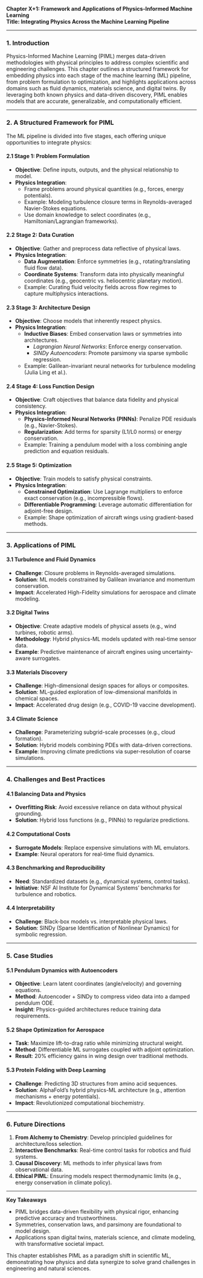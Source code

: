 **Chapter X+1: Framework and Applications of Physics-Informed Machine Learning**  
**Title: Integrating Physics Across the Machine Learning Pipeline**  

---

### 1. Introduction  
Physics-Informed Machine Learning (PIML) merges data-driven methodologies with physical principles to address complex scientific and engineering challenges. This chapter outlines a structured framework for embedding physics into each stage of the machine learning (ML) pipeline, from problem formulation to optimization, and highlights applications across domains such as fluid dynamics, materials science, and digital twins. By leveraging both known physics and data-driven discovery, PIML enables models that are accurate, generalizable, and computationally efficient.

---

### 2. A Structured Framework for PIML  
The ML pipeline is divided into five stages, each offering unique opportunities to integrate physics:  

#### **2.1 Stage 1: Problem Formulation**  
- **Objective**: Define inputs, outputs, and the physical relationship to model.  
- **Physics Integration**:  
  - Frame problems around physical quantities (e.g., forces, energy potentials).  
  - Example: Modeling turbulence closure terms in Reynolds-averaged Navier-Stokes equations.  
  - Use domain knowledge to select coordinates (e.g., Hamiltonian/Lagrangian frameworks).  

#### **2.2 Stage 2: Data Curation**  
- **Objective**: Gather and preprocess data reflective of physical laws.  
- **Physics Integration**:  
  - **Data Augmentation**: Enforce symmetries (e.g., rotating/translating fluid flow data).  
  - **Coordinate Systems**: Transform data into physically meaningful coordinates (e.g., geocentric vs. heliocentric planetary motion).  
  - Example: Curating fluid velocity fields across flow regimes to capture multiphysics interactions.  

#### **2.3 Stage 3: Architecture Design**  
- **Objective**: Choose models that inherently respect physics.  
- **Physics Integration**:  
  - **Inductive Biases**: Embed conservation laws or symmetries into architectures.  
    - *Lagrangian Neural Networks*: Enforce energy conservation.  
    - *SINDy Autoencoders*: Promote parsimony via sparse symbolic regression.  
  - Example: Galilean-invariant neural networks for turbulence modeling (Julia Ling et al.).  

#### **2.4 Stage 4: Loss Function Design**  
- **Objective**: Craft objectives that balance data fidelity and physical consistency.  
- **Physics Integration**:  
  - **Physics-Informed Neural Networks (PINNs)**: Penalize PDE residuals (e.g., Navier-Stokes).  
  - **Regularization**: Add terms for sparsity (L1/L0 norms) or energy conservation.  
  - Example: Training a pendulum model with a loss combining angle prediction and equation residuals.  

#### **2.5 Stage 5: Optimization**  
- **Objective**: Train models to satisfy physical constraints.  
- **Physics Integration**:  
  - **Constrained Optimization**: Use Lagrange multipliers to enforce exact conservation (e.g., incompressible flows).  
  - **Differentiable Programming**: Leverage automatic differentiation for adjoint-free design.  
  - Example: Shape optimization of aircraft wings using gradient-based methods.  

---

### 3. Applications of PIML  

#### **3.1 Turbulence and Fluid Dynamics**  
- **Challenge**: Closure problems in Reynolds-averaged simulations.  
- **Solution**: ML models constrained by Galilean invariance and momentum conservation.  
- **Impact**: Accelerated High-Fidelity simulations for aerospace and climate modeling.  

#### **3.2 Digital Twins**  
- **Objective**: Create adaptive models of physical assets (e.g., wind turbines, robotic arms).  
- **Methodology**: Hybrid physics-ML models updated with real-time sensor data.  
- **Example**: Predictive maintenance of aircraft engines using uncertainty-aware surrogates.  

#### **3.3 Materials Discovery**  
- **Challenge**: High-dimensional design spaces for alloys or composites.  
- **Solution**: ML-guided exploration of low-dimensional manifolds in chemical spaces.  
- **Impact**: Accelerated drug design (e.g., COVID-19 vaccine development).  

#### **3.4 Climate Science**  
- **Challenge**: Parameterizing subgrid-scale processes (e.g., cloud formation).  
- **Solution**: Hybrid models combining PDEs with data-driven corrections.  
- **Example**: Improving climate predictions via super-resolution of coarse simulations.  

---

### 4. Challenges and Best Practices  

#### **4.1 Balancing Data and Physics**  
- **Overfitting Risk**: Avoid excessive reliance on data without physical grounding.  
- **Solution**: Hybrid loss functions (e.g., PINNs) to regularize predictions.  

#### **4.2 Computational Costs**  
- **Surrogate Models**: Replace expensive simulations with ML emulators.  
- **Example**: Neural operators for real-time fluid dynamics.  

#### **4.3 Benchmarking and Reproducibility**  
- **Need**: Standardized datasets (e.g., dynamical systems, control tasks).  
- **Initiative**: NSF AI Institute for Dynamical Systems’ benchmarks for turbulence and robotics.  

#### **4.4 Interpretability**  
- **Challenge**: Black-box models vs. interpretable physical laws.  
- **Solution**: SINDy (Sparse Identification of Nonlinear Dynamics) for symbolic regression.  

---

### 5. Case Studies  

#### **5.1 Pendulum Dynamics with Autoencoders**  
- **Objective**: Learn latent coordinates (angle/velocity) and governing equations.  
- **Method**: Autoencoder + SINDy to compress video data into a damped pendulum ODE.  
- **Insight**: Physics-guided architectures reduce training data requirements.  

#### **5.2 Shape Optimization for Aerospace**  
- **Task**: Maximize lift-to-drag ratio while minimizing structural weight.  
- **Method**: Differentiable ML surrogates coupled with adjoint optimization.  
- **Result**: 20% efficiency gains in wing design over traditional methods.  

#### **5.3 Protein Folding with Deep Learning**  
- **Challenge**: Predicting 3D structures from amino acid sequences.  
- **Solution**: AlphaFold’s hybrid physics-ML architecture (e.g., attention mechanisms + energy potentials).  
- **Impact**: Revolutionized computational biochemistry.  

---

### 6. Future Directions  
1. **From Alchemy to Chemistry**: Develop principled guidelines for architecture/loss selection.  
2. **Interactive Benchmarks**: Real-time control tasks for robotics and fluid systems.  
3. **Causal Discovery**: ML methods to infer physical laws from observational data.  
4. **Ethical PIML**: Ensuring models respect thermodynamic limits (e.g., energy conservation in climate policy).  

---

**Key Takeaways**  
- PIML bridges data-driven flexibility with physical rigor, enhancing predictive accuracy and trustworthiness.  
- Symmetries, conservation laws, and parsimony are foundational to model design.  
- Applications span digital twins, materials science, and climate modeling, with transformative societal impact.  

This chapter establishes PIML as a paradigm shift in scientific ML, demonstrating how physics and data synergize to solve grand challenges in engineering and natural sciences.